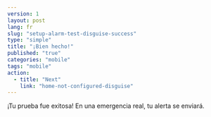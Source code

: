```yaml
---
version: 1
layout: post
lang: fr
slug: "setup-alarm-test-disguise-success"
type: "simple"
title: "¡Bien hecho!"
published: "true"
categories: "mobile"
tags: "mobile"
action: 
  - title: "Next"
    link: "home-not-configured-disguise"
---
```


¡Tu prueba fue exitosa! En una emergencia real, tu alerta se enviará.
